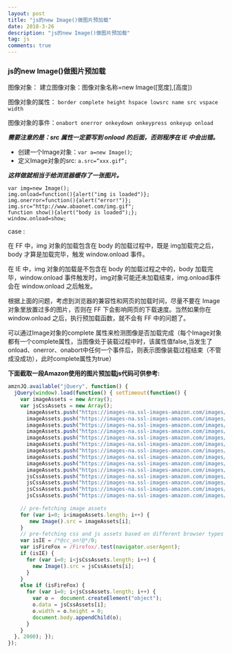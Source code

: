 ```yaml
---
layout: post
title: "js的new Image()做图片预加载"
date: 2018-3-26
description: "js的new Image()做图片预加载"
tag: js
comments: true
---
```

### js的new Image()做图片预加载

图像对象：
建立图像对象：图像对象名称=new Image([宽度],[高度])

图像对象的属性： `border complete height hspace lowsrc name src vspace width`

图像对象的事件：`onabort onerror onkeydown onkeypress onkeyup onload`

***需要注意的是：src 属性一定要写到 onload 的后面，否则程序在 IE 中会出错。***


- 创建一个Image对象：`var a=new Image()`;    
- 定义Image对象的src: `a.src=”xxx.gif”;`    

***这样做就相当于给浏览器缓存了一张图片。***

    var img=new Image();  
    img.onload=function(){alert("img is loaded")};  
    img.onerror=function(){alert("error!")};  
    img.src="http://www.abaonet.com/img.gif";  
    function show(){alert("body is loaded");};  
    window.onload=show;  

case :

在 FF 中，img 对象的加载包含在 body 的加载过程中，既是 img加载完之后，body 才算是加载完毕，触发 window.onload 事件。

在 IE 中，img 对象的加载是不包含在 body 的加载过程之中的，body 加载完毕，window.onload 事件触发时，img对象可能还未加载结束，img.onload事件会在 window.onload 之后触发。

根据上面的问题，考虑到浏览器的兼容性和网页的加载时间，尽量不要在 Image 对象里放置过多的图片，否则在 FF 下会影响网页的下载速度。当然如果你在 window.onload 之后，执行预加载函数，就不会有 FF 中的问题了。

可以通过Image对象的complete 属性来检测图像是否加载完成（每个Image对象都有一个complete属性，当图像处于装载过程中时，该属性值false,当发生了onload、onerror、onabort中任何一个事件后，则表示图像装载过程结束（不管成没成功），此时complete属性为true）

**下面截取一段Amazon使用的图片预加载js代码可供参考:**

```js
amznJQ.available("jQuery", function() {  
  jQuery(window).load(function() { setTimeout(function() {  
    var imageAssets = new Array();  
    var jsCssAssets = new Array();  
      imageAssets.push("https://images-na.ssl-images-amazon.com/images/G/09/x-locale/common/buy-buttons/review-1-click-order._V171143523_.gif");  
      imageAssets.push("https://images-na.ssl-images-amazon.com/images/G/09/x-locale/common/buttons/continue-shopping._V192262037_.gif");  
      imageAssets.push("https://images-na.ssl-images-amazon.com/images/G/09/x-locale/common/buy-buttons/thank-you-elbow._V192261665_.gif");  
      imageAssets.push("https://images-na.ssl-images-amazon.com/images/G/09/x-locale/communities/social/snwicons_v2._V383421867_.png");  
      imageAssets.push("https://images-na.ssl-images-amazon.com/images/G/09/checkout/assets/carrot._V192555707_.gif");  
      imageAssets.push("https://images-na.ssl-images-amazon.com/images/G/09/checkout/thank-you-page/assets/yellow-rounded-corner-sprite._V192555699_.gif");  
      imageAssets.push("https://images-na.ssl-images-amazon.com/images/G/09/checkout/thank-you-page/assets/white-rounded-corner-sprite._V212531219_.gif");  
      imageAssets.push("https://images-na.ssl-images-amazon.com/images/G/09/gno/beacon/BeaconSprite-JP-02._V393500380_.png");  
      imageAssets.push("https://images-na.ssl-images-amazon.com/images/G/09/x-locale/common/transparent-pixel._V386942697_.gif");  
      imageAssets.push("https://images-na.ssl-images-amazon.com/images/I/61AdS2XVkGL._SX35_.jpg");  
      jsCssAssets.push("https://images-na.ssl-images-amazon.com/images/G/01/browser-scripts/jp-site-wide-css-beacon/site-wide-6800426958._V1_.css");  
      jsCssAssets.push("https://images-na.ssl-images-amazon.com/images/G/01/browser-scripts/navbarCSSJP-beacon/navbarCSSJP-beacon-min-583273174._V1_.css");  
      jsCssAssets.push("https://images-na.ssl-images-amazon.com/images/G/01/browser-scripts/navbarJS-beacon/navbarJS-beacon-min-1773974689._V1_.js");  
      jsCssAssets.push("https://images-na.ssl-images-amazon.com/images/G/01/browser-scripts/site-wide-js-1.2.6-beacon/site-wide-5626886881._V1_.js");  
  
    // pre-fetching image assets  
    for (var i=0; i<imageAssets.length; i++) {  
       new Image().src = imageAssets[i];  
    }  
    // pre-fetching css and js assets based on different browser types  
    var isIE = /*@cc_on!@*/0;  
    var isFireFox = /Firefox/.test(navigator.userAgent);  
    if (isIE) {  
      for (var i=0; i<jsCssAssets.length; i++) {  
        new Image().src = jsCssAssets[i];  
      }  
    }  
    else if (isFireFox) {  
      for (var i=0; i<jsCssAssets.length; i++) {  
        var o =  document.createElement("object");  
        o.data = jsCssAssets[i];  
        o.width = o.height = 0;  
        document.body.appendChild(o);  
      }  
    }  
  }, 2000); });  
});  
```